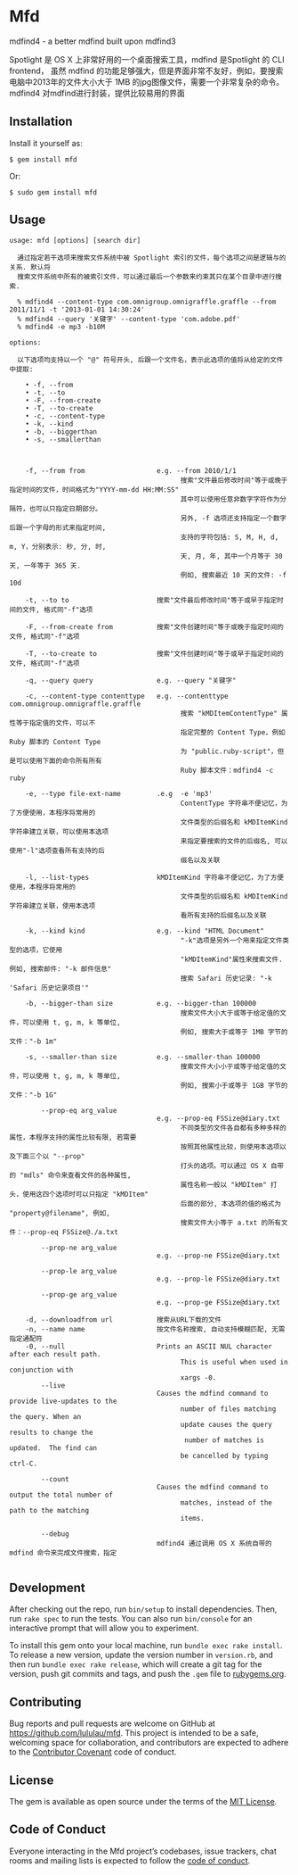 # Mfd

mdfind4 - a better mdfind built upon mdfind3

Spotlight 是 OS X 上非常好用的一个桌面搜索工具，mdfind 是Spotlight 的 CLI frontend，
虽然 mdfind 的功能足够强大，但是界面非常不友好，例如，要搜索电脑中2013年的文件大小大于 1MB
的jpg图像文件，需要一个非常复杂的命令。mdfind4 对mdfind进行封装，提供比较易用的界面

## Installation

Install it yourself as:

    $ gem install mfd
    
Or:

    $ sudo gem install mfd

## Usage

```
usage: mfd [options] [search dir]

  通过指定若干选项来搜索文件系统中被 Spotlight 索引的文件，每个选项之间是逻辑与的关系. 默认将
  搜索文件系统中所有的被索引文件，可以通过最后一个参数来约束其只在某个目录中进行搜索.

  % mdfind4 --content-type com.omnigroup.omnigraffle.graffle --from 2011/11/1 -t '2013-01-01 14:30:24'
  % mdfind4 --query '关键字' --content-type 'com.adobe.pdf'
  % mdfind4 -e mp3 -b10M

options:

  以下选项均支持以一个 "@" 符号开头, 后跟一个文件名，表示此选项的值将从给定的文件中提取:

    • -f, --from
    • -t, --to
    • -F, --from-create
    • -T, --to-create
    • -c, --content-type
    • -k, --kind
    • -b, --biggerthan
    • -s, --smallerthan
    
    

    -f, --from from                  e.g. --from 2010/1/1
                                           搜索"文件最后修改时间"等于或晚于指定时间的文件，时间格式为"YYYY-mm-dd HH:MM:SS"
                                           其中可以使用任意非数字字符作为分隔符，也可以只指定日期部分。
                                           另外, -f 选项还支持指定一个数字后跟一个字母的形式来指定时间,
                                           支持的字符包括: S, M, H, d, m, Y，分别表示: 秒, 分, 时,
                                           天, 月, 年, 其中一个月等于 30 天, 一年等于 365 天.
                                           例如, 搜索最近 10 天的文件: -f 10d

    -t, --to to                      搜索"文件最后修改时间"等于或早于指定时间的文件, 格式同"-f"选项

    -F, --from-create from           搜索"文件创建时间"等于或晚于指定时间的文件, 格式同"-f"选项

    -T, --to-create to               搜索"文件创建时间"等于或早于指定时间的文件, 格式同"-f"选项

    -q, --query query                e.g. --query "关键字"

    -c, --content-type contenttype   e.g. --contenttype com.omnigroup.omnigraffle.graffle
                                           搜索 "kMDItemContentType" 属性等于指定值的文件，可以不
                                           指定完整的 Content Type，例如 Ruby 脚本的 Content Type
                                           为 "public.ruby-script"，但是可以使用下面的命令所有所有
                                           Ruby 脚本文件：mdfind4 -c ruby

    -e, --type file-ext-name         .e.g  -e 'mp3'
                                           ContentType 字符串不便记忆，为了方便使用，本程序将常用的
                                           文件类型的后缀名和 kMDItemKind 字符串建立关联，可以使用本选项
                                           来指定要搜索的文件的后缀名, 可以使用"-l"选项查看所有支持的后
                                           缀名以及关联

    -l, --list-types                 kMDItemKind 字符串不便记忆，为了方便使用，本程序将常用的
                                           文件类型的后缀名和 kMDItemKind 字符串建立关联，使用本选项
                                           看所有支持的后缀名以及关联

    -k, --kind kind                  e.g. --kind "HTML Document"
                                           "-k"选项是另外一个用来指定文件类型的选项，它使用
                                           "kMDItemKind"属性来搜索文件. 例如, 搜索邮件: "-k 邮件信息"
                                           搜索 Safari 历史记录: "-k 'Safari 历史记录项目'"

    -b, --bigger-than size           e.g. --bigger-than 100000
                                           搜索文件大小大于或等于给定值的文件，可以使用 t, g, m, k 等单位,
                                           例如, 搜索大于或等于 1MB 字节的文件："-b 1m"

    -s, --smaller-than size          e.g. --smaller-than 100000
                                           搜索文件大小小于或等于给定值的文件，可以使用 t, g, m, k 等单位,
                                           例如, 搜索小于或等于 1GB 字节的文件："-b 1G"

        --prop-eq arg_value
                                     e.g. --prop-eq FSSize@diary.txt
                                           不同类型的文件各自都有多种多样的属性，本程序支持的属性比较有限, 若需要
                                           按照其他属性比较，则使用本选项以及下面三个以 "--prop"
                                           打头的选项。可以通过 OS X 自带的 "mdls" 命令来查看文件的各种属性,
                                           属性名称一般以 "kMDItem" 打头，使用这四个选项时可以只指定 "kMDItem"
                                           后面的部分, 本选项的值的格式为 "property@filename", 例如,
                                           搜索文件大小等于 a.txt 的所有文件：--prop-eq FSSize@./a.txt

        --prop-ne arg_value
                                     e.g. --prop-ne FSSize@diary.txt

        --prop-le arg_value
                                     e.g. --prop-le FSSize@diary.txt

        --prop-ge arg_value
                                     e.g. --prop-ge FSSize@diary.txt

    -d, --downloadfrom url           搜索从URL下载的文件
    -n, --name name                  按文件名称搜索, 自动支持模糊匹配, 无需指定通配符
    -0, --null                       Prints an ASCII NUL character after each result path.
                                           This is useful when used in conjunction with
                                           xargs -0.
        --live
                                     Causes the mdfind command to provide live-updates to the
                                           number of files matching the query. When an
                                           update causes the query results to change the
                                            number of matches is updated.  The find can
                                           be cancelled by typing ctrl-C.

        --count
                                     Causes the mdfind command to output the total number of
                                           matches, instead of the path to the matching
                                           items.

        --debug
                                     mdfind4 通过调用 OS X 系统自带的 mdfind 命令来完成文件搜索，指定
 
```
## Development

After checking out the repo, run `bin/setup` to install dependencies. Then, run `rake spec` to run the tests. You can also run `bin/console` for an interactive prompt that will allow you to experiment.

To install this gem onto your local machine, run `bundle exec rake install`. To release a new version, update the version number in `version.rb`, and then run `bundle exec rake release`, which will create a git tag for the version, push git commits and tags, and push the `.gem` file to [rubygems.org](https://rubygems.org).

## Contributing

Bug reports and pull requests are welcome on GitHub at https://github.com/lululau/mfd. This project is intended to be a safe, welcoming space for collaboration, and contributors are expected to adhere to the [Contributor Covenant](http://contributor-covenant.org) code of conduct.

## License

The gem is available as open source under the terms of the [MIT License](https://opensource.org/licenses/MIT).

## Code of Conduct

Everyone interacting in the Mfd project’s codebases, issue trackers, chat rooms and mailing lists is expected to follow the [code of conduct](https://github.com/lululau/mfd/blob/master/CODE_OF_CONDUCT.md).
